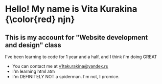 [](https://user-images.githubusercontent.com/18350557/176309783-0785949b-9127-417c-8b55-ab5a4333674e.gif) Hello! My name is Vita Kurakina {\color{red} njn}
=====================================================================================================================================

This is my account for "Website development and design" class
-------------------------------------------------------------

I've been learning to code for 1 year and a half, and I think i'm doing GREAT

* You can contact me at [v1takurakina@yandex.ru](mailto:v1takurakina@yandex.ru)
* I'm learning html atm
* I'm DEFINITELY NOT a spiderman. I'm not, I promice.
